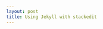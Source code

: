 ```yaml
---
layout: post
title: Using Jekyll with stackedit
---
```



<!--stackedit_data:
eyJoaXN0b3J5IjpbLTEwODI3NDY2NTNdfQ==
-->